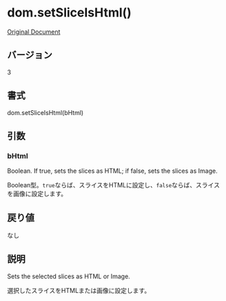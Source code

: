 # dom.setSliceIsHtml()

[Original Document](http://help.adobe.com/en_US/fireworks/cs/extend/WS5b3ccc516d4fbf351e63e3d1183c94856c-7916.html)

## バージョン

3

## 書式

dom.setSliceIsHtml(bHtml)

## 引数

### bHtml

Boolean. If true, sets the slices as HTML; if false, sets the slices as Image. 

Boolean型。```true```ならば、スライスをHTMLに設定し、```false```ならば、スライスを画像に設定します。

## 戻り値

なし

## 説明

Sets the selected slices as HTML or Image.

選択したスライスをHTMLまたは画像に設定します。
